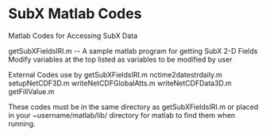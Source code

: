 # SubX Matlab Codes
Matlab Codes for Accessing SubX Data

  getSubXFieldsIRI.m -- A sample matlab program for getting SubX 2-D Fields
    Modify variables at the top listed as variables to be modified by user

  External Codes use by getSubXFieldsIRI.m
  nctime2datestrdaily.m   
  setupNetCDF3D.m
  writeNetCDFGlobalAtts.m
  writeNetCDFData3D.m
  getFillValue.m

  These codes must be in the same directory as getSubXFieldsIRI.m or placed in your ~username/matlab/lib/ directory for matlab to find them when running. 

